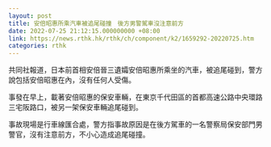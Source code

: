 ```yaml
---
layout: post
title: 安倍昭惠所乘汽車被追尾碰撞　後方男警駕車沒注意前方
date: 2022-07-25 21:12:15.000000000 +08:00
link: https://news.rthk.hk/rthk/ch/component/k2/1659292-20220725.htm
categories: rthk
---
```


共同社報道，日本前首相安倍晉三遺孀安倍昭惠所乘坐的汽車，被追尾碰到，警方說包括安倍昭惠在內，沒有任何人受傷。

事發在早上，載著安倍昭惠的保安車輛，在東京千代田區的首都高速公路中央環路三宅阪路口，被另一架保安車輛追尾碰到。

事故現場是行車線匯合處，警方指事故原因是在後方駕車的一名警察局保安部門男警官，沒有注意前方，不小心造成追尾碰撞。

